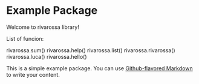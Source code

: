 # Example Package
Welcome to rivarossa library!


List of funcion:

rivarossa.sum()
rivarossa.help()
rivarossa.list()
rivarossa.rivarossa()
rivarossa.luca()
rivarossa.hello()

This is a simple example package. You can use
[Github-flavored Markdown](https://guides.github.com/features/mastering-markdown/)
to write your content.